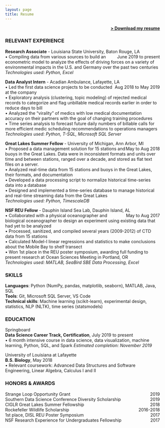 ```yaml
---
layout: page
title: Resume
---
```


<span style="float: right; "><a href="{{ '/assets/Resume_JRhee_DL.pdf' | prepend: site.baseurl }}"><strong>> Download my resume</strong></a> </span>
<br>

### RELEVANT EXPERIENCE
**Research Associate** - Louisiana State University, Baton Rouge, LA <span style="float: right; ">June 2019 to present</span>  
• Compiling data from various sources to build an econometric model to analyze the effects of driving forces on a variety of environmental impacts in the U.S. and Germany over the past two centuries  
_Technologies used: Python, Excel_

**Data Analyst Intern** - Acadian Ambulance, Lafayette, LA <span style="float: right; ">Aug 2018 to May 2019</span>  
• Led the first data science projects to be conducted at the company  
• Exploratory analysis (clustering, topic modeling) of rejected medical records to categorize and flag unbillable medical records earlier in order to reduce days to bill  
• Analyzed the “virality” of medics with low medical documentation accuracy on their partners with the goal of changing training procedures  
• Time series analysis to forecast future daily numbers of billable calls for more efficient medic scheduling recommendations to operations managers  
_Technologies used: Python, T-SQL, Microsoft SQL Server_  

**Great Lakes Summer Fellow** - University of Michigan, Ann Arbor, MI <span style="float: right; ">May to Aug 2018</span>  
• Proposed a data management solution for 15 stations and buoys in the Great Lakes. Data were in inconsistent formats and units over time and between stations, ranged over a decade, and stored as flat text files on a server.  
• Analyzed real-time data from 15 stations and buoys in the Great Lakes, their formats, and documentation  
• Developed a data processing script to normalize historical time-series data into a database  
• Designed and implemented a time-series database to manage historical and real-time streaming data from the Great Lakes  
_Technologies used: Python, TimescaleDB_  

**NSF REU Fellow** - Dauphin Island Sea Lab, Dauphin Island, AL <span style="float: right; ">May to Aug 2017</span>  
• Collaborated with a physical oceanographer and biological oceanographer to design an experiment using existing data that had yet to be analyzed  
• Processed, sanitized, and compiled several  years (2009-2012) of CTD data from 15 stations  
• Calculated Model-I linear regressions and statistics to make conclusions about the Mobile Bay to shelf transect  
• Won 1st place in the REU poster symposium, awarding full funding to present research at Ocean Sciences Meeting in Portland, OR  
_Technologies used: MATLAB, SeaBird SBE Data Processing, Excel_  

### SKILLS
**Languages**: Python (NumPy, pandas, matplotlib, seaborn), MATLAB, Java, SQL  
**Tools**: Git, Microsoft SQL Server, VS Code  
**Technical skills**: Machine learning (scikit-learn), experimental design, statistics, NLP (NLTK), time series (statsmodels)
  
### EDUCATION  
Springboard  
**Data Science Career Track, Certification**, July 2019 to present  
• 6 month intensive course in data science, data visualization, machine learning, Python, SQL, and Spark
_Estimated completion: November 2019_

University of Louisiana at Lafayette  
**B.S. Biology**, May 2018  
• Relevant coursework: Advanced Data Structures and Software Engineering, Linear Algebra, Calculus I and II

### HONORS & AWARDS
Strange Loop Opportunity Grant <span style="float: right; ">2019</span>  
Southern Data Science Conference Diversity Scholarship <span style="float: right; ">2019</span>  
CIGLR Great Lakes Summer Fellowship <span style="float: right; ">2018</span>  
Rockefeller Wildlife Scholarship <span style="float: right; ">2016-2018</span>  
1st place, DISL REU Poster Symposium <span style="float: right; ">2017</span>  
NSF Research Experience for Undergraduates Fellowship <span style="float: right; ">2017</span>  